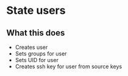 # State users

## What this does
- Creates user
- Sets groups for user
- Sets UID for user
- Creates ssh key for user from source keys